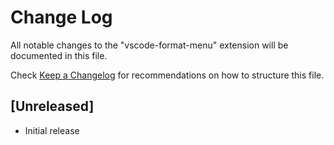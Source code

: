 # Change Log
All notable changes to the "vscode-format-menu" extension will be documented in this file.

Check [Keep a Changelog](http://keepachangelog.com/) for recommendations on how to structure this file.

## [Unreleased]
- Initial release
